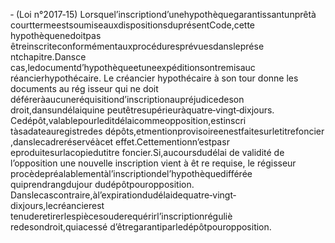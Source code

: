 ‐ (Loi n°2017‐15) Lorsquel’inscriptiond’unehypothèquegarantissantunprêtà courttermeestsoumiseauxdispositionsduprésentCode,cette hypothèquenedoitpas êtreinscriteconformémentauxprocéduresprévuesdansleprése ntchapitre.Dansce cas,ledocumentd’hypothèqueetuneexpéditionsontremisauc réancierhypothécaire. Le créancier hypothécaire à son tour donne les documents au rég isseur qui ne doit déféreràaucuneréquisitiond’inscriptionaupréjudicedeson droit,dansundélaiquine peutêtresupérieuràquatre‐vingt‐dixjours.
Cedépôt,valablepourleditdélaicommeopposition,estinscri tàsadateauregistredes dépôts,etmentionprovisoireenestfaitesurletitrefoncier ,danslecadreréservéàcet effet.Cettementionn’estpasr eproduitesurlacopiedutitre foncier.Si,aucoursdudélai de validité de l’opposition une nouvelle inscription vient à êt re requise, le régisseur procèdepréalablementàl’inscriptiondel’hypothèquedifférée quiprendrangdujour dudépôtpouropposition.
Danslecascontraire,àl’expirationdudélaidequatre‐vingt‐ dixjours,lecréancierest tenuderetirerlespiècesouderequérirl’inscriptionréguliè redesondroit,quiacessé d’êtregarantiparledépôtpouropposition.